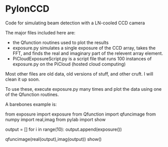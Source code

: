 PylonCCD
========

Code for simulating beam detection with a LN-cooled CCD camera

The major files included here are:
 - the Qfunction routines used to plot the results
 - exposure.py simulates a single exposure of the CCD array, takes the FFT, and finds the real and imaginary part of the relevent array element.
 - PiCloudExposureScript.py is a script file that runs 100 instances of exposure.py on the PiCloud (hosted cloud computing)

Most other files are old data, old versions of stuff, and other cruft. I will clean it up soon.

To use these, execute exposure.py many times and plot the data using one of the Qfunction routines.

A barebones example is:


from exposure import exposure
from Qfunction import qfuncimage
from numpy import real,imag
from pylab import show

output = []
for i in range(10):
  output.append(exposure())
  
qfuncimage(real(output),imag(output))
show()
